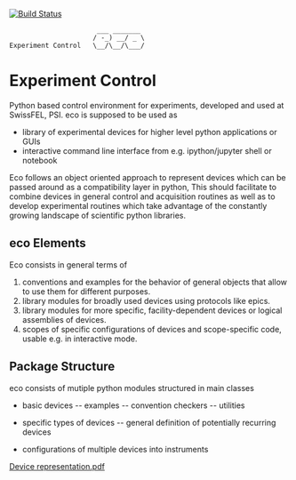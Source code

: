 [![Build Status](https://travis-ci.org/paulscherrerinstitute/eco.svg?branch=master)](https://travis-ci.org/paulscherrerinstitute/eco)
                                                             
                          ___ _______
                         / -_) __/ _ \ 
    Experiment Control   \__/\__/\___/

# Experiment Control
Python based control environment for experiments, developed and used at SwissFEL, PSI.
eco is supposed to be used as 
- library of experimental devices for higher level python applications or GUIs
- interactive command line interface from e.g. ipython/jupyter shell or notebook

Eco follows an object oriented approach to represent devices which can be passed around as a compatibility layer in python, This should facilitate to combine devices in general control and acquisition routines as well as to develop experimental routines which take advantage of the constantly growing landscape of scientific python libraries.

## eco Elements
Eco consists in general terms of
1. conventions and examples for the behavior of general objects that allow to use them for different purposes.
2. library modules for broadly used devices using protocols like epics.
3. library modules for more specific, facility-dependent devices or logical assemblies of devices.
4. scopes of specific configurations of devices and scope-specific code, usable e.g. in interactive mode.

## Package Structure
eco consists of mutiple python modules structured in main classes

- basic devices
-- examples
-- convention checkers
-- utilities

- specific types of devices
-- general definition of potentially recurring devices
- configurations of multiple devices into instruments


[Device representation.pdf](https://github.com/paulscherrerinstitute/eco/files/2453401/Device.representation.pdf)

